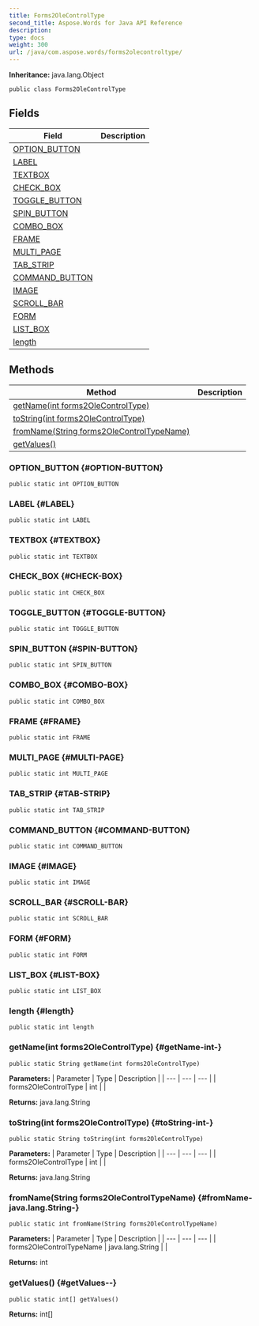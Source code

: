 ```yaml
---
title: Forms2OleControlType
second_title: Aspose.Words for Java API Reference
description: 
type: docs
weight: 300
url: /java/com.aspose.words/forms2olecontroltype/
---
```


**Inheritance:**
java.lang.Object
```
public class Forms2OleControlType
```
## Fields

| Field | Description |
| --- | --- |
| [OPTION_BUTTON](#OPTION-BUTTON) |  |
| [LABEL](#LABEL) |  |
| [TEXTBOX](#TEXTBOX) |  |
| [CHECK_BOX](#CHECK-BOX) |  |
| [TOGGLE_BUTTON](#TOGGLE-BUTTON) |  |
| [SPIN_BUTTON](#SPIN-BUTTON) |  |
| [COMBO_BOX](#COMBO-BOX) |  |
| [FRAME](#FRAME) |  |
| [MULTI_PAGE](#MULTI-PAGE) |  |
| [TAB_STRIP](#TAB-STRIP) |  |
| [COMMAND_BUTTON](#COMMAND-BUTTON) |  |
| [IMAGE](#IMAGE) |  |
| [SCROLL_BAR](#SCROLL-BAR) |  |
| [FORM](#FORM) |  |
| [LIST_BOX](#LIST-BOX) |  |
| [length](#length) |  |
## Methods

| Method | Description |
| --- | --- |
| [getName(int forms2OleControlType)](#getName-int-) |  |
| [toString(int forms2OleControlType)](#toString-int-) |  |
| [fromName(String forms2OleControlTypeName)](#fromName-java.lang.String-) |  |
| [getValues()](#getValues--) |  |
### OPTION_BUTTON {#OPTION-BUTTON}
```
public static int OPTION_BUTTON
```


### LABEL {#LABEL}
```
public static int LABEL
```


### TEXTBOX {#TEXTBOX}
```
public static int TEXTBOX
```


### CHECK_BOX {#CHECK-BOX}
```
public static int CHECK_BOX
```


### TOGGLE_BUTTON {#TOGGLE-BUTTON}
```
public static int TOGGLE_BUTTON
```


### SPIN_BUTTON {#SPIN-BUTTON}
```
public static int SPIN_BUTTON
```


### COMBO_BOX {#COMBO-BOX}
```
public static int COMBO_BOX
```


### FRAME {#FRAME}
```
public static int FRAME
```


### MULTI_PAGE {#MULTI-PAGE}
```
public static int MULTI_PAGE
```


### TAB_STRIP {#TAB-STRIP}
```
public static int TAB_STRIP
```


### COMMAND_BUTTON {#COMMAND-BUTTON}
```
public static int COMMAND_BUTTON
```


### IMAGE {#IMAGE}
```
public static int IMAGE
```


### SCROLL_BAR {#SCROLL-BAR}
```
public static int SCROLL_BAR
```


### FORM {#FORM}
```
public static int FORM
```


### LIST_BOX {#LIST-BOX}
```
public static int LIST_BOX
```


### length {#length}
```
public static int length
```


### getName(int forms2OleControlType) {#getName-int-}
```
public static String getName(int forms2OleControlType)
```




**Parameters:**
| Parameter | Type | Description |
| --- | --- | --- |
| forms2OleControlType | int |  |

**Returns:**
java.lang.String
### toString(int forms2OleControlType) {#toString-int-}
```
public static String toString(int forms2OleControlType)
```




**Parameters:**
| Parameter | Type | Description |
| --- | --- | --- |
| forms2OleControlType | int |  |

**Returns:**
java.lang.String
### fromName(String forms2OleControlTypeName) {#fromName-java.lang.String-}
```
public static int fromName(String forms2OleControlTypeName)
```




**Parameters:**
| Parameter | Type | Description |
| --- | --- | --- |
| forms2OleControlTypeName | java.lang.String |  |

**Returns:**
int
### getValues() {#getValues--}
```
public static int[] getValues()
```




**Returns:**
int[]
